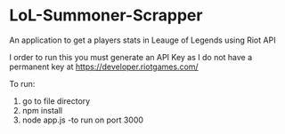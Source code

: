 # LoL-Summoner-Scrapper
An application to get a players stats in Leauge of Legends using Riot API

I order to run this you must generate an API Key as I do not have a permanent key at https://developer.riotgames.com/

To run:

1. go to file directory
2. npm install
3. node app.js -to run on port 3000
